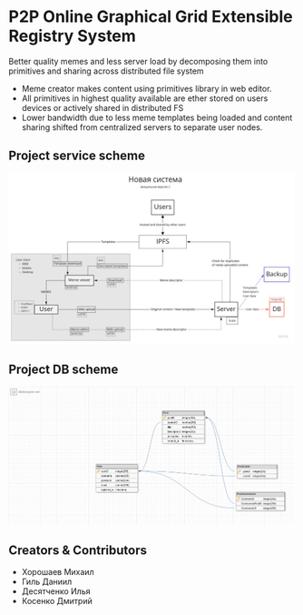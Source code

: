 # P2P Online Graphical Grid Extensible Registry System

Better quality memes and less server load by decomposing them into primitives and sharing across distributed file system

- Meme creator makes content using primitives library in web editor.
- All primitives in highest quality available are ether stored on users devices or actively shared in distributed FS
- Lower bandwidth due to less meme templates being loaded and content sharing shifted from centralized servers to separate user nodes.

## Project service scheme
![](project-info/Service-scheme.jpg)

## Project DB scheme
![](project-info/db-scheme.png)

## Creators & Contributors
- Хорошаев Михаил
- Гиль Даниил
- Десятченко Илья
- Косенко Дмитрий

